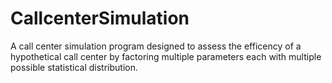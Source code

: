 # CallcenterSimulation

A call center simulation program designed to assess the efficency of a hypothetical call center by factoring multiple parameters each with multiple possible statistical distribution.
